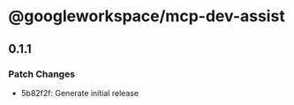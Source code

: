 # @googleworkspace/mcp-dev-assist

## 0.1.1

### Patch Changes

- 5b82f2f: Generate initial release
